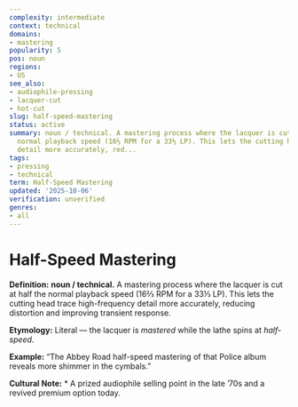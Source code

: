 ```yaml
---
complexity: intermediate
context: technical
domains:
- mastering
popularity: 5
pos: noun
regions:
- US
see_also:
- audiophile-pressing
- lacquer-cut
- hot-cut
slug: half-speed-mastering
status: active
summary: noun / technical. A mastering process where the lacquer is cut at half the
  normal playback speed (16⅔ RPM for a 33⅓ LP). This lets the cutting head trace high-frequency
  detail more accurately, red...
tags:
- pressing
- technical
term: Half-Speed Mastering
updated: '2025-10-06'
verification: unverified
genres:
- all
---
```


# Half-Speed Mastering

**Definition:** **noun / technical.** A mastering process where the lacquer is cut at half the normal playback speed (16⅔ RPM for a 33⅓ LP). This lets the cutting head trace high-frequency detail more accurately, reducing distortion and improving transient response.

**Etymology:** Literal — the lacquer is *mastered* while the lathe spins at *half-speed.*

**Example:** “The Abbey Road half-speed mastering of that Police album reveals more shimmer in the cymbals.”

**Cultural Note:** * A prized audiophile selling point in the late ’70s and a revived premium option today.

